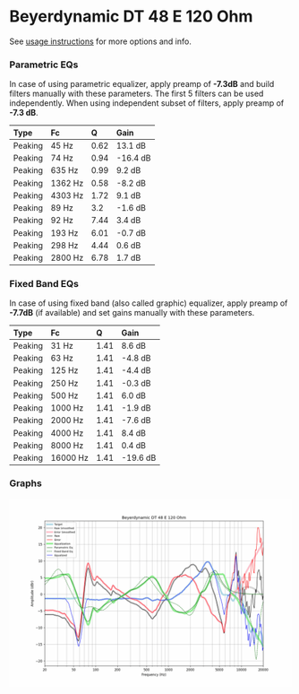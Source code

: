 # Beyerdynamic DT 48 E 120 Ohm
See [usage instructions](https://github.com/jaakkopasanen/AutoEq#usage) for more options and info.

### Parametric EQs
In case of using parametric equalizer, apply preamp of **-7.3dB** and build filters manually
with these parameters. The first 5 filters can be used independently.
When using independent subset of filters, apply preamp of **-7.3 dB**.

| Type    | Fc      |    Q | Gain     |
|:--------|:--------|:-----|:---------|
| Peaking | 45 Hz   | 0.62 | 13.1 dB  |
| Peaking | 74 Hz   | 0.94 | -16.4 dB |
| Peaking | 635 Hz  | 0.99 | 9.2 dB   |
| Peaking | 1362 Hz | 0.58 | -8.2 dB  |
| Peaking | 4303 Hz | 1.72 | 9.1 dB   |
| Peaking | 89 Hz   | 3.2  | -1.6 dB  |
| Peaking | 92 Hz   | 7.44 | 3.4 dB   |
| Peaking | 193 Hz  | 6.01 | -0.7 dB  |
| Peaking | 298 Hz  | 4.44 | 0.6 dB   |
| Peaking | 2800 Hz | 6.78 | 1.7 dB   |

### Fixed Band EQs
In case of using fixed band (also called graphic) equalizer, apply preamp of **-7.7dB**
(if available) and set gains manually with these parameters.

| Type    | Fc       |    Q | Gain     |
|:--------|:---------|:-----|:---------|
| Peaking | 31 Hz    | 1.41 | 8.6 dB   |
| Peaking | 63 Hz    | 1.41 | -4.8 dB  |
| Peaking | 125 Hz   | 1.41 | -4.4 dB  |
| Peaking | 250 Hz   | 1.41 | -0.3 dB  |
| Peaking | 500 Hz   | 1.41 | 6.0 dB   |
| Peaking | 1000 Hz  | 1.41 | -1.9 dB  |
| Peaking | 2000 Hz  | 1.41 | -7.6 dB  |
| Peaking | 4000 Hz  | 1.41 | 8.4 dB   |
| Peaking | 8000 Hz  | 1.41 | 0.4 dB   |
| Peaking | 16000 Hz | 1.41 | -19.6 dB |

### Graphs
![](./Beyerdynamic%20DT%2048%20E%20120%20Ohm.png)